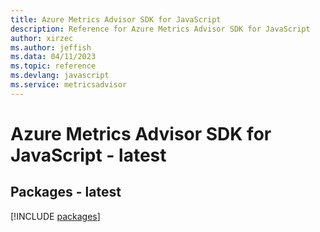 ```yaml
---
title: Azure Metrics Advisor SDK for JavaScript
description: Reference for Azure Metrics Advisor SDK for JavaScript
author: xirzec
ms.author: jeffish
ms.data: 04/11/2023
ms.topic: reference
ms.devlang: javascript
ms.service: metricsadvisor
---
```

# Azure Metrics Advisor SDK for JavaScript - latest
## Packages - latest
[!INCLUDE [packages](metrics-advisor-index.md)]